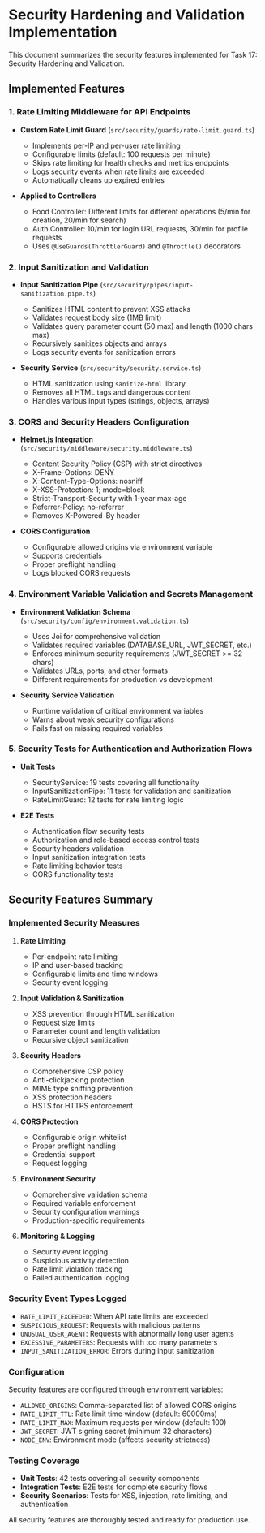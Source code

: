# Security Hardening and Validation Implementation

This document summarizes the security features implemented for Task 17: Security Hardening and Validation.

## Implemented Features

### 1. Rate Limiting Middleware for API Endpoints

- **Custom Rate Limit Guard** (`src/security/guards/rate-limit.guard.ts`)
  - Implements per-IP and per-user rate limiting
  - Configurable limits (default: 100 requests per minute)
  - Skips rate limiting for health checks and metrics endpoints
  - Logs security events when rate limits are exceeded
  - Automatically cleans up expired entries

- **Applied to Controllers**
  - Food Controller: Different limits for different operations (5/min for creation, 20/min for search)
  - Auth Controller: 10/min for login URL requests, 30/min for profile requests
  - Uses `@UseGuards(ThrottlerGuard)` and `@Throttle()` decorators

### 2. Input Sanitization and Validation

- **Input Sanitization Pipe** (`src/security/pipes/input-sanitization.pipe.ts`)
  - Sanitizes HTML content to prevent XSS attacks
  - Validates request body size (1MB limit)
  - Validates query parameter count (50 max) and length (1000 chars max)
  - Recursively sanitizes objects and arrays
  - Logs security events for sanitization errors

- **Security Service** (`src/security/security.service.ts`)
  - HTML sanitization using `sanitize-html` library
  - Removes all HTML tags and dangerous content
  - Handles various input types (strings, objects, arrays)

### 3. CORS and Security Headers Configuration

- **Helmet.js Integration** (`src/security/middleware/security.middleware.ts`)
  - Content Security Policy (CSP) with strict directives
  - X-Frame-Options: DENY
  - X-Content-Type-Options: nosniff
  - X-XSS-Protection: 1; mode=block
  - Strict-Transport-Security with 1-year max-age
  - Referrer-Policy: no-referrer
  - Removes X-Powered-By header

- **CORS Configuration**
  - Configurable allowed origins via environment variable
  - Supports credentials
  - Proper preflight handling
  - Logs blocked CORS requests

### 4. Environment Variable Validation and Secrets Management

- **Environment Validation Schema** (`src/security/config/environment.validation.ts`)
  - Uses Joi for comprehensive validation
  - Validates required variables (DATABASE_URL, JWT_SECRET, etc.)
  - Enforces minimum security requirements (JWT_SECRET >= 32 chars)
  - Validates URLs, ports, and other formats
  - Different requirements for production vs development

- **Security Service Validation**
  - Runtime validation of critical environment variables
  - Warns about weak security configurations
  - Fails fast on missing required variables

### 5. Security Tests for Authentication and Authorization Flows

- **Unit Tests**
  - SecurityService: 19 tests covering all functionality
  - InputSanitizationPipe: 11 tests for validation and sanitization
  - RateLimitGuard: 12 tests for rate limiting logic

- **E2E Tests**
  - Authentication flow security tests
  - Authorization and role-based access control tests
  - Security headers validation
  - Input sanitization integration tests
  - Rate limiting behavior tests
  - CORS functionality tests

## Security Features Summary

### Implemented Security Measures

1. **Rate Limiting**
   - Per-endpoint rate limiting
   - IP and user-based tracking
   - Configurable limits and time windows
   - Security event logging

2. **Input Validation & Sanitization**
   - XSS prevention through HTML sanitization
   - Request size limits
   - Parameter count and length validation
   - Recursive object sanitization

3. **Security Headers**
   - Comprehensive CSP policy
   - Anti-clickjacking protection
   - MIME type sniffing prevention
   - XSS protection headers
   - HSTS for HTTPS enforcement

4. **CORS Protection**
   - Configurable origin whitelist
   - Proper preflight handling
   - Credential support
   - Request logging

5. **Environment Security**
   - Comprehensive validation schema
   - Required variable enforcement
   - Security configuration warnings
   - Production-specific requirements

6. **Monitoring & Logging**
   - Security event logging
   - Suspicious activity detection
   - Rate limit violation tracking
   - Failed authentication logging

### Security Event Types Logged

- `RATE_LIMIT_EXCEEDED`: When API rate limits are exceeded
- `SUSPICIOUS_REQUEST`: Requests with malicious patterns
- `UNUSUAL_USER_AGENT`: Requests with abnormally long user agents
- `EXCESSIVE_PARAMETERS`: Requests with too many parameters
- `INPUT_SANITIZATION_ERROR`: Errors during input sanitization

### Configuration

Security features are configured through environment variables:

- `ALLOWED_ORIGINS`: Comma-separated list of allowed CORS origins
- `RATE_LIMIT_TTL`: Rate limit time window (default: 60000ms)
- `RATE_LIMIT_MAX`: Maximum requests per window (default: 100)
- `JWT_SECRET`: JWT signing secret (minimum 32 characters)
- `NODE_ENV`: Environment mode (affects security strictness)

### Testing Coverage

- **Unit Tests**: 42 tests covering all security components
- **Integration Tests**: E2E tests for complete security flows
- **Security Scenarios**: Tests for XSS, injection, rate limiting, and authentication

All security features are thoroughly tested and ready for production use.
